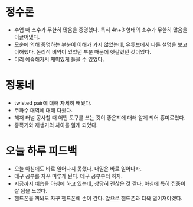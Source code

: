 # 정수론
+ 수업 때 소수가 무한히 많음을 증명했다. 특히 4n+3 형태의 소수가 무한히 많음을 이끌어냈다.
+ 모순에 의해 증명하는 부분이 이해가 가지 않았는데, 유튜브에서 다른 설명을 보고 이해했다. 논리적 비약이 있었던 부분 때문에 헷갈렸던 것이었다.
+ 미리 예습해가서 재미있게 들을 수 있었다.

# 정통네
+ twisted pair에 대해 자세히 배웠다.
+ 주파수 대역에 대해 다뤘다.
+ 해저 터널 공사할 때 어떤 도구를 쓰는 것이 좋은지에 대해 알게 되어 흥미로웠다.
+ 증폭기와 재생기의 차이를 알게 되었다.

# 오늘 하루 피드백
+ 오늘 아침에도 바로 일어나지 못했다. 내일은 바로 일어나자.
+ 데구 공부를 자꾸 미루게 된다. 데구 공부부터 하자.
+ 지금까지 예습을 아침에 하고 있는데, 상당히 괜찮은 것 같다. 아침에 특히 집중이 잘 됨을 느꼈다.
+ 핸드폰을 꺼놔도 자꾸 핸드폰에 손이 간다. 앞으로 핸드폰과 더욱 멀어져야겠다.
